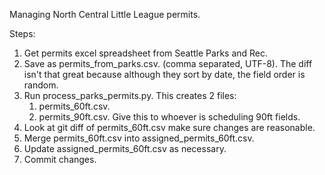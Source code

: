 Managing North Central Little League permits.

Steps:
1. Get permits excel spreadsheet from Seattle Parks and Rec.
2. Save as permits_from_parks.csv. (comma separated, UTF-8). The diff isn't that great because although they sort by date, the field order is random.
3. Run process_parks_permits.py. This creates 2 files:
   1. permits_60ft.csv.
   2. permits_90ft.csv. Give this to whoever is scheduling 90ft fields.
4. Look at git diff of permits_60ft.csv make sure changes are reasonable.
5. Merge permits_60ft.csv into assigned_permits_60ft.csv.
6. Update assigned_permits_60ft.csv as necessary.
7. Commit changes.
